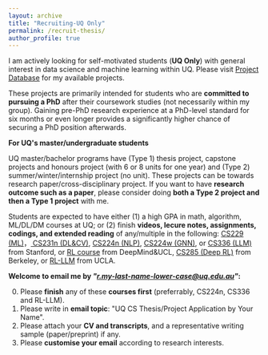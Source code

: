 ```yaml
---
layout: archive
title: "Recruiting-UQ Only"
permalink: /recruit-thesis/
author_profile: true
---
```


I am actively looking for self-motivated students (**UQ Only**) with general interest in data science and machine learning within UQ. Please visit <a href="https://student.eait.uq.edu.au/projects/?semester_id%5B%5D=7520&school_id%5B%5D=itee&q=&sendButton=" target="_blank"> Project Database</a> for my available projects.

These projects are primarily intended for students who are **committed to pursuing a PhD** after their coursework studies (not necessarily within my group). Gaining pre-PhD research experience at a PhD-level standard for six months or even longer provides a significantly higher chance of securing a PhD position afterwards.

**For UQ's master/undergraduate students**

UQ master/bachelor programs have (Type 1) thesis project, capstone projects and honours project (with 6 or 8 units for one year) and (Type 2) summer/winter/internship project (no unit). These projects can be towards research paper/cross-disciplinary project. If you want to have **research outcome such as a paper**, please consider doing **both a Type 2 project and then a Type 1 project** with me. 
  
Students are expected to have either (1) a high GPA in math, algorithm, ML/DL/DM courses at UQ; or (2) finish **videos, lecure notes, assignments, codings, and extended reading** of any/multiple in the following: <a href="https://www.youtube.com/playlist?list=PLoROMvodv4rMiGQp3WXShtMGgzqpfVfbU" target="_blank"> CS229 (ML)</a>，<a href="https://www.youtube.com/playlist?list=PLoROMvodv4rOmsNzYBMe0gJY2XS8AQg16" target="_blank"> CS231n (DL&CV)</a>, <a href="https://www.youtube.com/playlist?list=PLoROMvodv4rOaMFbaqxPDoLWjDaRAdP9D" target="_blank"> CS224n (NLP)</a>, <a href="https://www.youtube.com/playlist?list=PLoROMvodv4rPLKxIpqhjhPgdQy7imNkDn" target="_blank"> CS224w (GNN)</a>, or <a href="https://stanford-cs336.github.io/" target="_blank"> CS336 (LLM)</a> from Stanford, or <a href="https://www.youtube.com/playlist?list=PLqYmG7hTraZDM-OYHWgPebj2MfCFzFObQ" target="_blank"> RL course</a> from DeepMind&UCL, <a href="https://www.youtube.com/playlist?list=PL_iWQOsE6TfXxKgI1GgyV1B_Xa0DxE5eH" target="_blank"> CS285 (Deep RL)</a> from Berkeley, or <a href="https://www.youtube.com/playlist?list=PLir0BWtR5vRp5dqaouyMU-oTSzaU5LK9r" target="_blank"> RL-LLM</a> from UCLA.

**Welcome to email me by *"r.my-last-name-lower-case@uq.edu.au"*:**

0. Please **finish** any of these **courses first** (preferrably, CS224n, CS336 and RL-LLM).
1. Please write in **email topic**: "UQ CS Thesis/Project Application by Your Name".
2. Please attach your **CV and transcripts**, and a representative writing sample (paper/preprint) if any.
3. Please **customise your email** according to research interests.